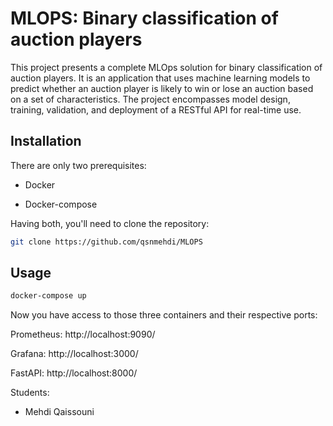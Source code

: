 # MLOPS: Binary classification of auction players

This project presents a complete MLOps solution for binary classification of auction players. It is an application that uses machine learning models to predict whether an auction player is likely to win or lose an auction based on a set of characteristics. The project encompasses model design, training, validation, and deployment of a RESTful API for real-time use.

## Installation

There are only two prerequisites:

 - Docker
 
 - Docker-compose

Having both, you'll need to clone the repository:

```bash
git clone https://github.com/qsnmehdi/MLOPS
```



## Usage

```bash
docker-compose up
```

Now you have access to those three containers and their respective ports:

Prometheus: http://localhost:9090/

Grafana: http://localhost:3000/

FastAPI: http://localhost:8000/

Students:

 - Mehdi Qaissouni
